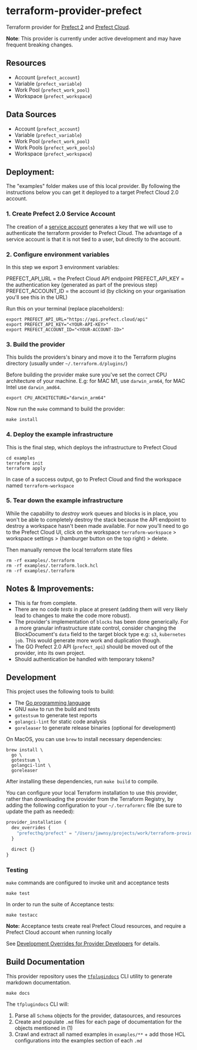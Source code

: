 # terraform-provider-prefect

Terraform provider for [Prefect 2](https://github.com/PrefectHQ/prefect) and [Prefect Cloud](https://app.prefect.cloud).

**Note**: This provider is currently under active development and may have frequent breaking changes.

## Resources

* Account (`prefect_account`)
* Variable (`prefect_variable`)
* Work Pool (`prefect_work_pool`)
* Workspace (`prefect_workspace`)

## Data Sources

* Account (`prefect_account`)
* Variable (`prefect_variable`)
* Work Pool (`prefect_work_pool`)
* Work Pools (`prefect_work_pools`)
* Workspace (`prefect_workspace`)

## Deployment:
The "examples" folder makes use of this local provider.
By following the instructions below you can get it deployed to a target Prefect Cloud 2.0 account.

### 1. Create Prefect 2.0 Service Account
The creation of a [service account](https://docs.prefect.io/ui/service-accounts/#create-a-service-account) generates a key that we will use to authenticate the terraform provider to Prefect Cloud.
The advantage of a service account is that it is not tied to a user, but directly to the account.

### 2. Configure environment variables
In this step we export 3 environment variables:

PREFECT_API_URL = the Prefect Cloud API endpoint
PREFECT_API_KEY = the authentication key (generated as part of the previous step)
PREFECT_ACCOUNT_ID = the account id (by clicking on your organisation you'll see this in the URL)

Run this on your terminal (replace placeholders):

```
export PREFECT_API_URL="https://api.prefect.cloud/api"
export PREFECT_API_KEY="<YOUR-API-KEY>"
export PREFECT_ACCOUNT_ID="<YOUR-ACCOUNT-ID>"
```
### 3. Build the provider
This builds the providers's binary and move it to the Terraform plugins directory (usually under `~/.terraform.d/plugins/`)

Before building the provider make sure you've set the correct CPU architecture of your machine.
E.g: for MAC M1, use `darwin_arm64`, for MAC Intel use `darwin_amd64`.
```
export CPU_ARCHITECTURE="darwin_arm64"
```
Now run the `make` command to build the provider:
```
make install
```

### 4. Deploy the example infrastructure
This is the final step, which deploys the infrastructure to Prefect Cloud
```
cd examples
terraform init
terraform apply
```

In case of a success output, go to Prefect Cloud and find the workspace named `terraform-workspace`

### 5. Tear down the example infrastructure
While the capability to _destroy_ work queues and blocks is in place, you won't be able to completely destroy the stack because the API endpoint to destroy a workspace hasn't been made available. For now you'll need to go to the Prefect Cloud UI, click on the workspace `terraform-workspace` > workspace settings > (hamburger button on the top right) > delete.

Then manually remove the local terraform state files

```
rm -rf examples/.terraform
rm -rf examples/.terraform.lock.hcl
rm -rf examples/.terraform
```

## Notes & Improvements:
* This is far from complete.
* There are no code _tests_ in place at present (adding them will very likely lead to changes to make the code more robust).
* The provider's implementation of `blocks` has been done generically. For a more granular infrastructure state control, consider changing the BlockDocument's `data` field to the target block type e.g: `s3`, `kubernetes job`. This would generate more work and duplication though.
* The GO Prefect 2.0 API (`prefect_api`) should be moved out of the provider, into its own project.
* Should authentication be handled with temporary tokens?

## Development

This project uses the following tools to build:

* The [Go programming language](https://go.dev/dl/)
* GNU `make` to run the build and tests
* `gotestsum` to generate test reports
* `golangci-lint` for static code analysis
* `goreleaser` to generate release binaries (optional for development)

On MacOS, you can use `brew` to install necessary dependencies:

```shell
brew install \
  go \
  gotestsum \
  golangci-lint \
  goreleaser
```

After installing these dependencies, run `make build` to compile.

You can configure your local Terraform installation to use this provider, rather than downloading the provider from the Terraform Registry, by adding the following configuration to your `~/.terraformrc` file (be sure to update the path as needed):

```terraform
provider_installation {
  dev_overrides {
    "prefecthq/prefect" = "/Users/jawnsy/projects/work/terraform-provider-prefect/build"
  }

  direct {}
}
```

### Testing

`make` commands are configured to invoke unit and acceptance tests

```shell
make test
```

In order to run the suite of Acceptance tests:

```shell
make testacc
```

**Note:** Acceptance tests create real Prefect Cloud resources, and require a Prefect Cloud account when running locally

See [Development Overrides for Provider Developers](https://developer.hashicorp.com/terraform/cli/config/config-file#development-overrides-for-provider-developers) for details.

## Build Documentation

This provider repository uses the [`tfplugindocs`](https://github.com/hashicorp/terraform-plugin-docs) CLI utility to generate markdown documentation.

```shell
make docs
```

The `tfplugindocs` CLI will:

1. Parse all `Schema` objects for the provider, datasources, and resources
2. Create and populate `.md` files for each page of documentation for the objects mentioned in (1)
3. Crawl and extract all named examples in `examples/**` + add those HCL configurations into the examples section of each `.md`
